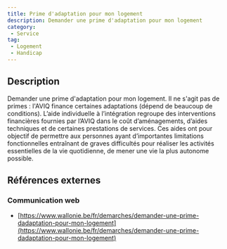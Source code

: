 ```yaml
---
title: Prime d'adaptation pour mon logement
description: Demander une prime d'adaptation pour mon logement
category: 
 - Service
tag: 
 - Logement
 - Handicap
---
```


## Description

Demander une prime d'adaptation pour mon logement.
Il ne s'agit pas de primes : l'AVIQ finance certaines adaptations (dépend de beaucoup de conditions). L’aide individuelle à l’intégration regroupe des interventions financières fournies par l’AVIQ dans le coût d’aménagements, d’aides techniques et de certaines prestations de services. Ces aides ont pour objectif de permettre aux personnes ayant d’importantes limitations fonctionnelles entraînant de graves difficultés pour réaliser les activités essentielles de la vie quotidienne, de mener une vie la plus autonome possible. 

## Références externes 

### Communication web

- [https://www.wallonie.be/fr/demarches/demander-une-prime-dadaptation-pour-mon-logement](https://www.wallonie.be/fr/demarches/demander-une-prime-dadaptation-pour-mon-logement)


